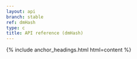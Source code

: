 ```yaml
---
layout: api
branch: stable
ref: dmHash
type: c
title: API reference (dmHash)
---
```

{% include anchor_headings.html html=content %}